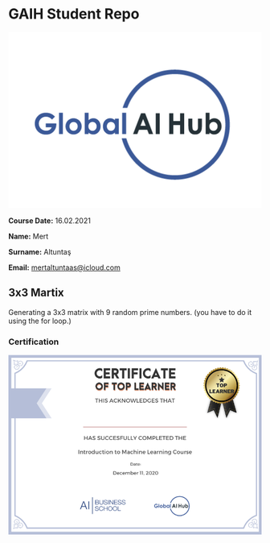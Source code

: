 # GAIH Student Repo 
![](img/logo.png)

**Course Date:** 16.02.2021 

**Name:** Mert  

**Surname:** Altuntaş 

**Email:** mertaltuntaas@icloud.com

## 3x3 Martix
Generating a 3x3 matrix with 9 random prime numbers. (you have to do it using the for loop.)


### Certification
![](img/certificate_ex.png)

